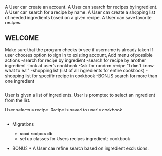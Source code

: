 A User can create an account.
A User can search for recipes by ingredient.
A User can search for a recipe by name.
A User can create a shopping list of needed ingredients based on a given recipe.
A User can save favorite recipes.



## WELCOME ##

<!-- CLI app greets user. -->
<!-- User is asked whether they want to make a create a new account or sign in to existing account. -->
  <!-- If user chooses option to create a new account, -->
  Make sure that the program checks to see if username is already taken
  If user chooses option to sign in to existing account,
Add menu of possible actions
  -search for recipe by ingredient
  -search for recipe by another ingredient
  -look at user's cookbook
  -Ask for random recipe "I don't know what to eat"
  -shopping list (list of all ingredients for entire cookbook)
    -shopping list for specific recipe in cookbook
  -BONUS search for more than one ingredient


##    ##

User is given a list of ingredients.
User is prompted to select an ingredient from the list.
  <!-- OR User is asked to input ingredient.
  write method to find ingredient in db and get it's id
  write method that grabs all IngredientRecipe relationships with that ingredient_id
  return all recipes with that ingredient id in Ingredient Recipe -->
<!-- System returns a list of all the recipes that contain that ingredient. -->
User selects a recipe.
Recipe is saved to user's cookbook.

##    ##

* Migrations
  - seed recipes db
  - set up classes for
    Users
    recipes
    ingredients
    cookbook











* BONUS *
A User can refine search based on ingredient exclusions.
